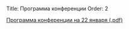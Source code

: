 Title: Программа конференции
Order: 2

[Программа конференции на 22 января (.pdf)](files/22-01-2022.pdf)

